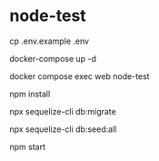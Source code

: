 # node-test


cp .env.example .env

docker-compose up -d

docker compose exec web node-test

npm install 

npx sequelize-cli db:migrate

npx sequelize-cli db:seed:all

npm start
